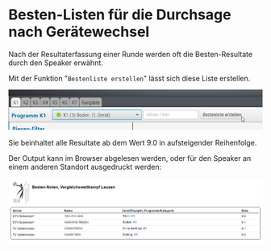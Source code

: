 # Besten-Listen für die Durchsage nach Gerätewechsel

Nach der Resultaterfassung einer Runde werden oft die Besten-Resultate durch den Speaker erwähnt.

Mit der Funktion "`Bestenliste erstellen`" lässt sich diese Liste erstellen.

![](/assets/bestenliste-erstellen.png)

Sie beinhaltet alle Resultate ab dem Wert 9.0 in aufsteigender Reihenfolge.

Der Output kann im Browser abgelesen werden, oder für den Speaker an einem anderen Standort ausgedruckt werden:

![](/assets/bestenliste.png)

